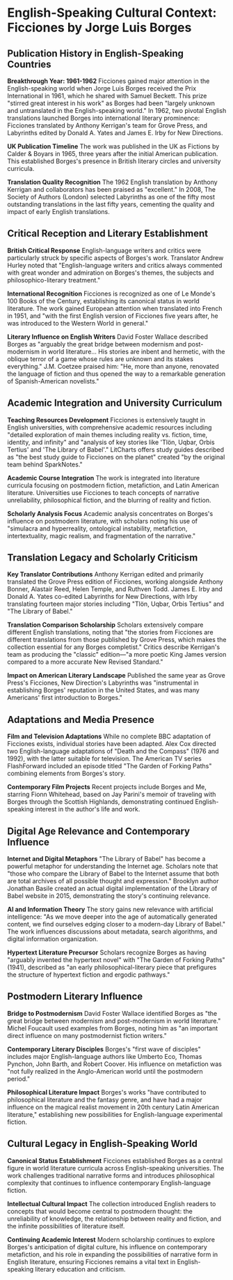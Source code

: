 # English-Speaking Cultural Context: Ficciones by Jorge Luis Borges

## Publication History in English-Speaking Countries

**Breakthrough Year: 1961-1962**
Ficciones gained major attention in the English-speaking world when Jorge Luis Borges received the Prix International in 1961, which he shared with Samuel Beckett. This prize "stirred great interest in his work" as Borges had been "largely unknown and untranslated in the English-speaking world." In 1962, two pivotal English translations launched Borges into international literary prominence: Ficciones translated by Anthony Kerrigan's team for Grove Press, and Labyrinths edited by Donald A. Yates and James E. Irby for New Directions.

**UK Publication Timeline**
The work was published in the UK as Fictions by Calder & Boyars in 1965, three years after the initial American publication. This established Borges's presence in British literary circles and university curricula.

**Translation Quality Recognition**
The 1962 English translation by Anthony Kerrigan and collaborators has been praised as "excellent." In 2008, The Society of Authors (London) selected Labyrinths as one of the fifty most outstanding translations in the last fifty years, cementing the quality and impact of early English translations.

## Critical Reception and Literary Establishment

**British Critical Response**
English-language writers and critics were particularly struck by specific aspects of Borges's work. Translator Andrew Hurley noted that "English-language writers and critics always commented with great wonder and admiration on Borges's themes, the subjects and philosophico-literary treatment."

**International Recognition**
Ficciones is recognized as one of Le Monde's 100 Books of the Century, establishing its canonical status in world literature. The work gained European attention when translated into French in 1951, and "with the first English version of Ficciones five years after, he was introduced to the Western World in general."

**Literary Influence on English Writers**
David Foster Wallace described Borges as "arguably the great bridge between modernism and post-modernism in world literature... His stories are inbent and hermetic, with the oblique terror of a game whose rules are unknown and its stakes everything." J.M. Coetzee praised him: "He, more than anyone, renovated the language of fiction and thus opened the way to a remarkable generation of Spanish-American novelists."

## Academic Integration and University Curriculum

**Teaching Resources Development**
Ficciones is extensively taught in English universities, with comprehensive academic resources including "detailed exploration of main themes including reality vs. fiction, time, identity, and infinity" and "analysis of key stories like 'Tlön, Uqbar, Orbis Tertius' and 'The Library of Babel'." LitCharts offers study guides described as "the best study guide to Ficciones on the planet" created "by the original team behind SparkNotes."

**Academic Course Integration**
The work is integrated into literature curricula focusing on postmodern fiction, metafiction, and Latin American literature. Universities use Ficciones to teach concepts of narrative unreliability, philosophical fiction, and the blurring of reality and fiction.

**Scholarly Analysis Focus**
Academic analysis concentrates on Borges's influence on postmodern literature, with scholars noting his use of "simulacra and hyperreality, ontological instability, metafiction, intertextuality, magic realism, and fragmentation of the narrative."

## Translation Legacy and Scholarly Criticism

**Key Translator Contributions**
Anthony Kerrigan edited and primarily translated the Grove Press edition of Ficciones, working alongside Anthony Bonner, Alastair Reed, Helen Temple, and Ruthven Todd. James E. Irby and Donald A. Yates co-edited Labyrinths for New Directions, with Irby translating fourteen major stories including "Tlön, Uqbar, Orbis Tertius" and "The Library of Babel."

**Translation Comparison Scholarship**
Scholars extensively compare different English translations, noting that "the stories from Ficciones are different translations from those published by Grove Press, which makes the collection essential for any Borges completist." Critics describe Kerrigan's team as producing the "classic" edition—"a more poetic King James version compared to a more accurate New Revised Standard."

**Impact on American Literary Landscape**
Published the same year as Grove Press's Ficciones, New Direction's Labyrinths was "instrumental in establishing Borges' reputation in the United States, and was many Americans' first introduction to Borges."

## Adaptations and Media Presence

**Film and Television Adaptations**
While no complete BBC adaptation of Ficciones exists, individual stories have been adapted. Alex Cox directed two English-language adaptations of "Death and the Compass" (1976 and 1992), with the latter suitable for television. The American TV series FlashForward included an episode titled "The Garden of Forking Paths" combining elements from Borges's story.

**Contemporary Film Projects**
Recent projects include Borges and Me, starring Fionn Whitehead, based on Jay Parini's memoir of traveling with Borges through the Scottish Highlands, demonstrating continued English-speaking interest in the author's life and work.

## Digital Age Relevance and Contemporary Influence

**Internet and Digital Metaphors**
"The Library of Babel" has become a powerful metaphor for understanding the Internet age. Scholars note that "those who compare the Library of Babel to the Internet assume that both are total archives of all possible thought and expression." Brooklyn author Jonathan Basile created an actual digital implementation of the Library of Babel website in 2015, demonstrating the story's continuing relevance.

**AI and Information Theory**
The story gains new relevance with artificial intelligence: "As we move deeper into the age of automatically generated content, we find ourselves edging closer to a modern-day Library of Babel." The work influences discussions about metadata, search algorithms, and digital information organization.

**Hypertext Literature Precursor**
Scholars recognize Borges as having "arguably invented the hypertext novel" with "The Garden of Forking Paths" (1941), described as "an early philosophical-literary piece that prefigures the structure of hypertext fiction and ergodic pathways."

## Postmodern Literary Influence

**Bridge to Postmodernism**
David Foster Wallace identified Borges as "the great bridge between modernism and post-modernism in world literature." Michel Foucault used examples from Borges, noting him as "an important direct influence on many postmodernist fiction writers."

**Contemporary Literary Disciples**
Borges's "first wave of disciples" includes major English-language authors like Umberto Eco, Thomas Pynchon, John Barth, and Robert Coover. His influence on metafiction was "not fully realized in the Anglo-American world until the postmodern period."

**Philosophical Literature Impact**
Borges's works "have contributed to philosophical literature and the fantasy genre, and have had a major influence on the magical realist movement in 20th century Latin American literature," establishing new possibilities for English-language experimental fiction.

## Cultural Legacy in English-Speaking World

**Canonical Status Establishment**
Ficciones established Borges as a central figure in world literature curricula across English-speaking universities. The work challenges traditional narrative forms and introduces philosophical complexity that continues to influence contemporary English-language fiction.

**Intellectual Cultural Impact**
The collection introduced English readers to concepts that would become central to postmodern thought: the unreliability of knowledge, the relationship between reality and fiction, and the infinite possibilities of literature itself.

**Continuing Academic Interest**
Modern scholarship continues to explore Borges's anticipation of digital culture, his influence on contemporary metafiction, and his role in expanding the possibilities of narrative form in English literature, ensuring Ficciones remains a vital text in English-speaking literary education and criticism.